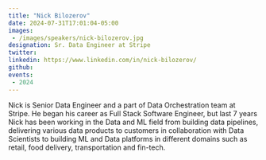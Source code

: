```yaml
---
title: "Nick Bilozerov"
date: 2024-07-31T17:01:04-05:00
images: 
 - /images/speakers/nick-bilozerov.jpg
designation: Sr. Data Engineer at Stripe
twitter: 
linkedin: https://www.linkedin.com/in/nick-bilozerov/
github: 
events:
 - 2024
---
```



Nick is Senior Data Engineer and a part of Data Orchestration team at Stripe. He began his career as Full Stack Software Engineer, but last 7 years Nick has been working in the Data and ML field from building data pipelines, delivering various data products to customers in collaboration with Data Scientists to building ML and Data platforms in different domains such as retail, food delivery, transportation and fin-tech.
